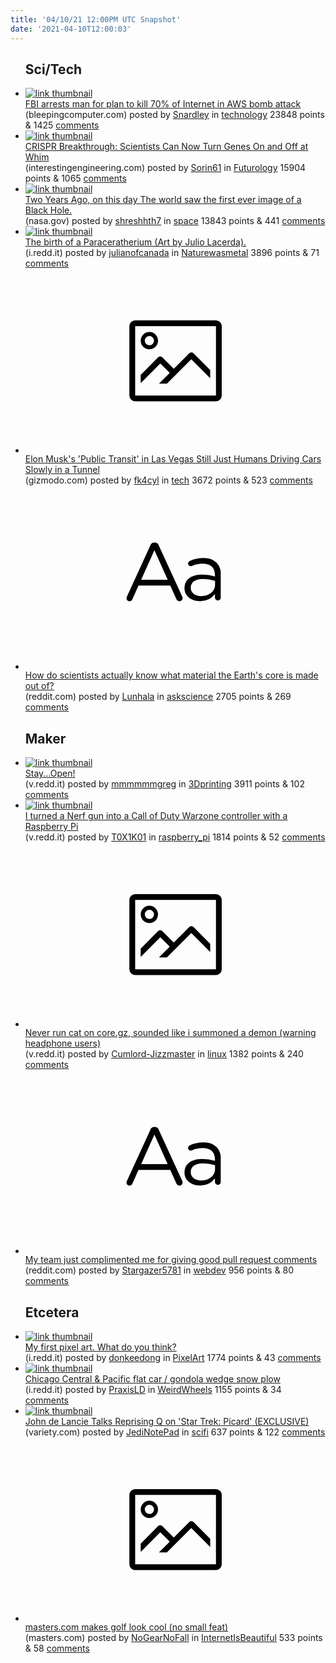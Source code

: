 ```yaml
---
title: '04/10/21 12:00PM UTC Snapshot'
date: '2021-04-10T12:00:03'
---
```

<ul>
<h2>Sci/Tech</h2>

<li><a href='https://www.bleepingcomputer.com/news/security/fbi-arrests-man-for-plan-to-kill-70-percent-of-internet-in-aws-bomb-attack/'><img src='https://b.thumbs.redditmedia.com/ftRgvo_bUFNE-YM6hUgAi5sGpxIAjDLERhrcQMfmQLk.jpg' alt='link thumbnail'></a><div><div class='linkTitle'><a href='https://www.bleepingcomputer.com/news/security/fbi-arrests-man-for-plan-to-kill-70-percent-of-internet-in-aws-bomb-attack/'>FBI arrests man for plan to kill 70% of Internet in AWS bomb attack</a></div>(bleepingcomputer.com) posted by <a href='https://www.reddit.com/user/Snardley'>Snardley</a> in <a href='https://www.reddit.com/r/technology'>technology</a> 23848 points & 1425 <a href='https://www.reddit.com/r/technology/comments/mnry2o/fbi_arrests_man_for_plan_to_kill_70_of_internet/'>comments</a></div></li>

<li><a href='https://interestingengineering.com/crispr-breakthrough-scientists-can-now-turn-genes-on-and-off-at-whim'><img src='https://b.thumbs.redditmedia.com/cGDZJ6lbl7QGOvMNtYAi9POTIeL1MDnaDw5s9_CGwaI.jpg' alt='link thumbnail'></a><div><div class='linkTitle'><a href='https://interestingengineering.com/crispr-breakthrough-scientists-can-now-turn-genes-on-and-off-at-whim'>CRISPR Breakthrough: Scientists Can Now Turn Genes On and Off at Whim</a></div>(interestingengineering.com) posted by <a href='https://www.reddit.com/user/Sorin61'>Sorin61</a> in <a href='https://www.reddit.com/r/Futurology'>Futurology</a> 15904 points & 1065 <a href='https://www.reddit.com/r/Futurology/comments/mno5se/crispr_breakthrough_scientists_can_now_turn_genes/'>comments</a></div></li>

<li><a href='https://www.nasa.gov/mission_pages/chandra/news/black-hole-image-makes-history'><img src='https://a.thumbs.redditmedia.com/tyFbwEcnOtHldprGY4uPUkk0aX-Xwn-aNE9ooYmnGB4.jpg' alt='link thumbnail'></a><div><div class='linkTitle'><a href='https://www.nasa.gov/mission_pages/chandra/news/black-hole-image-makes-history'>Two Years Ago, on this day The world saw the first ever image of a Black Hole.</a></div>(nasa.gov) posted by <a href='https://www.reddit.com/user/shreshhth7'>shreshhth7</a> in <a href='https://www.reddit.com/r/space'>space</a> 13843 points & 441 <a href='https://www.reddit.com/r/space/comments/mnyfe8/two_years_ago_on_this_day_the_world_saw_the_first/'>comments</a></div></li>

<li><a href='https://i.redd.it/yf42v3cku5s61.jpg'><img src='https://a.thumbs.redditmedia.com/oSsa33dBqAh5Dzov4eQMBaiSGcFZxAR4o-WnuHM7jc4.jpg' alt='link thumbnail'></a><div><div class='linkTitle'><a href='https://i.redd.it/yf42v3cku5s61.jpg'>The birth of a Paraceratherium (Art by Julio Lacerda).</a></div>(i.redd.it) posted by <a href='https://www.reddit.com/user/julianofcanada'>julianofcanada</a> in <a href='https://www.reddit.com/r/Naturewasmetal'>Naturewasmetal</a> 3896 points & 71 <a href='https://www.reddit.com/r/Naturewasmetal/comments/mnis8r/the_birth_of_a_paraceratherium_art_by_julio/'>comments</a></div></li>

<li><a href='http://gizmodo.com/elon-musks-public-transit-in-las-vegas-still-just-human-1846648723'><svg version='1.1' viewBox='-34 -14 104 64' preserveAspectRatio='xMidYMid meet' xmlns='http://www.w3.org/2000/svg' xmlns:xlink='http://www.w3.org/1999/xlink'>
    <title>link thumbnail</title>
    <path d='M32,4H4A2,2,0,0,0,2,6V30a2,2,0,0,0,2,2H32a2,2,0,0,0,2-2V6A2,2,0,0,0,32,4ZM4,30V6H32V30Z'></path>
    <path d='M8.92,14a3,3,0,1,0-3-3A3,3,0,0,0,8.92,14Zm0-4.6A1.6,1.6,0,1,1,7.33,11,1.6,1.6,0,0,1,8.92,9.41Z'></path>
    <path d='M22.78,15.37l-5.4,5.4-4-4a1,1,0,0,0-1.41,0L5.92,22.9v2.83l6.79-6.79L16,22.18l-3.75,3.75H15l8.45-8.45L30,24V21.18l-5.81-5.81A1,1,0,0,0,22.78,15.37Z'></path>
    </svg></a><div><div class='linkTitle'><a href='http://gizmodo.com/elon-musks-public-transit-in-las-vegas-still-just-human-1846648723'>Elon Musk's 'Public Transit' in Las Vegas Still Just Humans Driving Cars Slowly in a Tunnel</a></div>(gizmodo.com) posted by <a href='https://www.reddit.com/user/fk4cyl'>fk4cyl</a> in <a href='https://www.reddit.com/r/tech'>tech</a> 3672 points & 523 <a href='https://www.reddit.com/r/tech/comments/mntffm/elon_musks_public_transit_in_las_vegas_still_just/'>comments</a></div></li>

<li><a href='https://www.reddit.com/r/askscience/comments/mnucme/how_do_scientists_actually_know_what_material_the/'><svg version='1.1' viewBox='-34 -12 104 64' preserveAspectRatio='xMidYMid slice' xmlns='http://www.w3.org/2000/svg' xmlns:xlink='http://www.w3.org/1999/xlink'>
    <title>text link thumbnail</title>
    <path d='M12.19,8.84a1.45,1.45,0,0,0-1.4-1h-.12a1.46,1.46,0,0,0-1.42,1L1.14,26.56a1.29,1.29,0,0,0-.14.59,1,1,0,0,0,1,1,1.12,1.12,0,0,0,1.08-.77l2.08-4.65h11l2.08,4.59a1.24,1.24,0,0,0,1.12.83,1.08,1.08,0,0,0,1.08-1.08,1.64,1.64,0,0,0-.14-.57ZM6.08,20.71l4.59-10.22,4.6,10.22Z'>
    </path>
    <path d='M32.24,14.78A6.35,6.35,0,0,0,27.6,13.2a11.36,11.36,0,0,0-4.7,1,1,1,0,0,0-.58.89,1,1,0,0,0,.94.92,1.23,1.23,0,0,0,.39-.08,8.87,8.87,0,0,1,3.72-.81c2.7,0,4.28,1.33,4.28,3.92v.5a15.29,15.29,0,0,0-4.42-.61c-3.64,0-6.14,1.61-6.14,4.64v.05c0,2.95,2.7,4.48,5.37,4.48a6.29,6.29,0,0,0,5.19-2.48V26.9a1,1,0,0,0,1,1,1,1,0,0,0,1-1.06V19A5.71,5.71,0,0,0,32.24,14.78Zm-.56,7.7c0,2.28-2.17,3.89-4.81,3.89-1.94,0-3.61-1.06-3.61-2.86v-.06c0-1.8,1.5-3,4.2-3a15.2,15.2,0,0,1,4.22.61Z'>
    </path>
    </svg></a><div><div class='linkTitle'><a href='https://www.reddit.com/r/askscience/comments/mnucme/how_do_scientists_actually_know_what_material_the/'>How do scientists actually know what material the Earth's core is made out of?</a></div>(reddit.com) posted by <a href='https://www.reddit.com/user/Lunhala'>Lunhala</a> in <a href='https://www.reddit.com/r/askscience'>askscience</a> 2705 points & 269 <a href='https://www.reddit.com/r/askscience/comments/mnucme/how_do_scientists_actually_know_what_material_the/'>comments</a></div></li>

<h2>Maker</h2>

<li><a href='https://v.redd.it/dkza71s4d7s61'><img src='https://b.thumbs.redditmedia.com/XE5sv1_YthiMSMiB5mXmvXP4BtfEZqFjqKI2YLOMibU.jpg' alt='link thumbnail'></a><div><div class='linkTitle'><a href='https://v.redd.it/dkza71s4d7s61'>Stay...Open!</a></div>(v.redd.it) posted by <a href='https://www.reddit.com/user/mmmmmmgreg'>mmmmmmgreg</a> in <a href='https://www.reddit.com/r/3Dprinting'>3Dprinting</a> 3911 points & 102 <a href='https://www.reddit.com/r/3Dprinting/comments/mnp8nv/stayopen/'>comments</a></div></li>

<li><a href='https://v.redd.it/reuowzsg87s61'><img src='https://b.thumbs.redditmedia.com/YLHdqMD11mISireaDl7xuLecG12J0fK2SZ-QWz6EewU.jpg' alt='link thumbnail'></a><div><div class='linkTitle'><a href='https://v.redd.it/reuowzsg87s61'>I turned a Nerf gun into a Call of Duty Warzone controller with a Raspberry Pi</a></div>(v.redd.it) posted by <a href='https://www.reddit.com/user/T0X1K01'>T0X1K01</a> in <a href='https://www.reddit.com/r/raspberry_pi'>raspberry_pi</a> 1814 points & 52 <a href='https://www.reddit.com/r/raspberry_pi/comments/mnor1v/i_turned_a_nerf_gun_into_a_call_of_duty_warzone/'>comments</a></div></li>

<li><a href='https://v.redd.it/kxtd1bpuj6s61'><svg version='1.1' viewBox='-34 -14 104 64' preserveAspectRatio='xMidYMid meet' xmlns='http://www.w3.org/2000/svg' xmlns:xlink='http://www.w3.org/1999/xlink'>
    <title>link thumbnail</title>
    <path d='M32,4H4A2,2,0,0,0,2,6V30a2,2,0,0,0,2,2H32a2,2,0,0,0,2-2V6A2,2,0,0,0,32,4ZM4,30V6H32V30Z'></path>
    <path d='M8.92,14a3,3,0,1,0-3-3A3,3,0,0,0,8.92,14Zm0-4.6A1.6,1.6,0,1,1,7.33,11,1.6,1.6,0,0,1,8.92,9.41Z'></path>
    <path d='M22.78,15.37l-5.4,5.4-4-4a1,1,0,0,0-1.41,0L5.92,22.9v2.83l6.79-6.79L16,22.18l-3.75,3.75H15l8.45-8.45L30,24V21.18l-5.81-5.81A1,1,0,0,0,22.78,15.37Z'></path>
    </svg></a><div><div class='linkTitle'><a href='https://v.redd.it/kxtd1bpuj6s61'>Never run cat on core.gz, sounded like i summoned a demon (warning headphone users)</a></div>(v.redd.it) posted by <a href='https://www.reddit.com/user/Cumlord-Jizzmaster'>Cumlord-Jizzmaster</a> in <a href='https://www.reddit.com/r/linux'>linux</a> 1382 points & 240 <a href='https://www.reddit.com/r/linux/comments/mnly6q/never_run_cat_on_coregz_sounded_like_i_summoned_a/'>comments</a></div></li>

<li><a href='https://www.reddit.com/r/webdev/comments/mnmjv8/my_team_just_complimented_me_for_giving_good_pull/'><svg version='1.1' viewBox='-34 -12 104 64' preserveAspectRatio='xMidYMid slice' xmlns='http://www.w3.org/2000/svg' xmlns:xlink='http://www.w3.org/1999/xlink'>
    <title>text link thumbnail</title>
    <path d='M12.19,8.84a1.45,1.45,0,0,0-1.4-1h-.12a1.46,1.46,0,0,0-1.42,1L1.14,26.56a1.29,1.29,0,0,0-.14.59,1,1,0,0,0,1,1,1.12,1.12,0,0,0,1.08-.77l2.08-4.65h11l2.08,4.59a1.24,1.24,0,0,0,1.12.83,1.08,1.08,0,0,0,1.08-1.08,1.64,1.64,0,0,0-.14-.57ZM6.08,20.71l4.59-10.22,4.6,10.22Z'>
    </path>
    <path d='M32.24,14.78A6.35,6.35,0,0,0,27.6,13.2a11.36,11.36,0,0,0-4.7,1,1,1,0,0,0-.58.89,1,1,0,0,0,.94.92,1.23,1.23,0,0,0,.39-.08,8.87,8.87,0,0,1,3.72-.81c2.7,0,4.28,1.33,4.28,3.92v.5a15.29,15.29,0,0,0-4.42-.61c-3.64,0-6.14,1.61-6.14,4.64v.05c0,2.95,2.7,4.48,5.37,4.48a6.29,6.29,0,0,0,5.19-2.48V26.9a1,1,0,0,0,1,1,1,1,0,0,0,1-1.06V19A5.71,5.71,0,0,0,32.24,14.78Zm-.56,7.7c0,2.28-2.17,3.89-4.81,3.89-1.94,0-3.61-1.06-3.61-2.86v-.06c0-1.8,1.5-3,4.2-3a15.2,15.2,0,0,1,4.22.61Z'>
    </path>
    </svg></a><div><div class='linkTitle'><a href='https://www.reddit.com/r/webdev/comments/mnmjv8/my_team_just_complimented_me_for_giving_good_pull/'>My team just complimented me for giving good pull request comments</a></div>(reddit.com) posted by <a href='https://www.reddit.com/user/Stargazer5781'>Stargazer5781</a> in <a href='https://www.reddit.com/r/webdev'>webdev</a> 956 points & 80 <a href='https://www.reddit.com/r/webdev/comments/mnmjv8/my_team_just_complimented_me_for_giving_good_pull/'>comments</a></div></li>

<h2>Etcetera</h2>

<li><a href='https://i.redd.it/6ikev8h7s7s61.png'><img src='https://b.thumbs.redditmedia.com/DmyHUNbziDyqw8Tbj7KiBbkKbC2q-0A_F6qLB8c8zqI.jpg' alt='link thumbnail'></a><div><div class='linkTitle'><a href='https://i.redd.it/6ikev8h7s7s61.png'>My first pixel art. What do you think?</a></div>(i.redd.it) posted by <a href='https://www.reddit.com/user/donkeedong'>donkeedong</a> in <a href='https://www.reddit.com/r/PixelArt'>PixelArt</a> 1774 points & 43 <a href='https://www.reddit.com/r/PixelArt/comments/mnqwoc/my_first_pixel_art_what_do_you_think/'>comments</a></div></li>

<li><a href='http://i.redd.it/wo4u6ezf45s61.jpg'><img src='https://b.thumbs.redditmedia.com/F98hZcHKbjVIgnkjDibEV-_8lmmKmBssbrJuEf1hJvI.jpg' alt='link thumbnail'></a><div><div class='linkTitle'><a href='http://i.redd.it/wo4u6ezf45s61.jpg'>Chicago Central &amp; Pacific flat car / gondola wedge snow plow</a></div>(i.redd.it) posted by <a href='https://www.reddit.com/user/PraxisLD'>PraxisLD</a> in <a href='https://www.reddit.com/r/WeirdWheels'>WeirdWheels</a> 1155 points & 34 <a href='https://www.reddit.com/r/WeirdWheels/comments/mnixyu/chicago_central_pacific_flat_car_gondola_wedge/'>comments</a></div></li>

<li><a href='https://variety.com/2021/tv/news/john-de-lancie-q-star-trek-picard-interview-1234947516/'><img src='https://b.thumbs.redditmedia.com/ka_VnYHIpl3-IfZ9aIYKM3hBtL1Jf4ruv-pT34qYQhA.jpg' alt='link thumbnail'></a><div><div class='linkTitle'><a href='https://variety.com/2021/tv/news/john-de-lancie-q-star-trek-picard-interview-1234947516/'>John de Lancie Talks Reprising Q on 'Star Trek: Picard' (EXCLUSIVE)</a></div>(variety.com) posted by <a href='https://www.reddit.com/user/JediNotePad'>JediNotePad</a> in <a href='https://www.reddit.com/r/scifi'>scifi</a> 637 points & 122 <a href='https://www.reddit.com/r/scifi/comments/mnh7rb/john_de_lancie_talks_reprising_q_on_star_trek/'>comments</a></div></li>

<li><a href='https://www.masters.com/en_US/players/player_29454.html'><svg version='1.1' viewBox='-34 -14 104 64' preserveAspectRatio='xMidYMid meet' xmlns='http://www.w3.org/2000/svg' xmlns:xlink='http://www.w3.org/1999/xlink'>
    <title>link thumbnail</title>
    <path d='M32,4H4A2,2,0,0,0,2,6V30a2,2,0,0,0,2,2H32a2,2,0,0,0,2-2V6A2,2,0,0,0,32,4ZM4,30V6H32V30Z'></path>
    <path d='M8.92,14a3,3,0,1,0-3-3A3,3,0,0,0,8.92,14Zm0-4.6A1.6,1.6,0,1,1,7.33,11,1.6,1.6,0,0,1,8.92,9.41Z'></path>
    <path d='M22.78,15.37l-5.4,5.4-4-4a1,1,0,0,0-1.41,0L5.92,22.9v2.83l6.79-6.79L16,22.18l-3.75,3.75H15l8.45-8.45L30,24V21.18l-5.81-5.81A1,1,0,0,0,22.78,15.37Z'></path>
    </svg></a><div><div class='linkTitle'><a href='https://www.masters.com/en_US/players/player_29454.html'>masters.com makes golf look cool (no small feat)</a></div>(masters.com) posted by <a href='https://www.reddit.com/user/NoGearNoFall'>NoGearNoFall</a> in <a href='https://www.reddit.com/r/InternetIsBeautiful'>InternetIsBeautiful</a> 533 points & 58 <a href='https://www.reddit.com/r/InternetIsBeautiful/comments/mnn2uf/masterscom_makes_golf_look_cool_no_small_feat/'>comments</a></div></li>

</ul>
